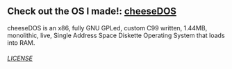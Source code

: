 ## **Check out the OS I made!: [cheeseDOS](https://github.com/The-cheeseDOS-Project/cheeseDOS)**
cheeseDOS is an x86, fully GNU GPLed, custom C99 written, 1.44MB, monolithic, live, Single Address Space Diskette Operating System that loads into RAM.

###### [LICENSE](./LICENSE)
